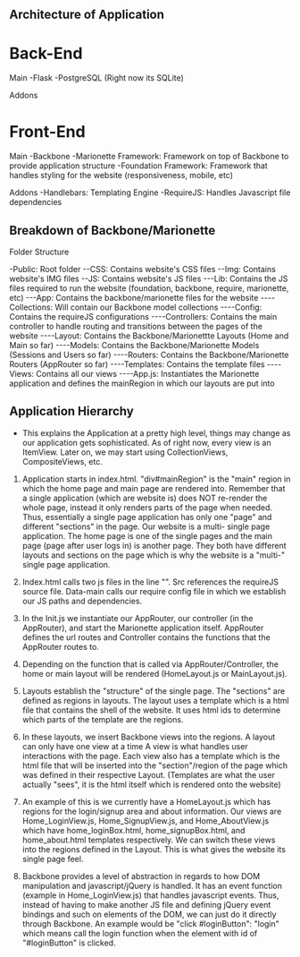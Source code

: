 Architecture of Application
---------------------------


Back-End
==========================
Main
-Flask
-PostgreSQL (Right now its SQLite)

Addons


Front-End
===========================
Main
-Backbone
-Marionette Framework: Framework on top of Backbone to provide application structure
-Foundation Framework: Framework that handles styling for the website (responsiveness, mobile, etc)

Addons
-Handlebars: Templating Engine
-RequireJS: Handles Javascript file dependencies


Breakdown of Backbone/Marionette
--------------------------------
Folder Structure

-Public: Root folder
--CSS: Contains website's CSS files
--Img: Contains website's IMG files
--JS: Contains website's JS files
---Lib: Contains the JS files required to run the website (foundation, backbone, require, marionette, etc)
---App: Contains the backbone/marionette files for the website
----Collections: Will contain our Backbone model collections
----Config: Contains the requireJS configurations
----Controllers: Contains the main controller to handle routing and transitions between the pages of the website
----Layout: Contains the Backbone/Marionettte Layouts (Home and Main so far)
----Models: Contains the Backbone/Marionette Models (Sessions and Users so far)
----Routers: Contains the Backbone/Marionette Routers (AppRouter so far)
----Templates: Contains the template files
----Views: Contains all our views 
----App.js: Instantiates the Marionette application and defines the mainRegion in which our layouts are put into

Application Hierarchy
----------------------
* This explains the Application at a pretty high level, things may change as our application gets sophisticated. As of right now, every view is an ItemView. Later on, we may start using CollectionViews, CompositeViews, etc.

1. Application starts in index.html. "div#mainRegion" is the "main" region in which the home page and main page are rendered into. Remember that a single application (which are website is) does NOT re-render the whole page, instead it only renders parts of the page when needed. Thus, essentially a single page application has only one "page" and different "sections" in the page. Our website is a multi- single page application. The home page is one of the single pages and the main page (page after user logs in) is another page. They both have different layouts and sections on the page which is why the website is a "multi-" single page application.

2. Index.html calls two js files in the line "<script type="text/javascript" src="js/libs/require.js" data-main="js/app/config/Init.js"></script>". Src references the requireJS source file. Data-main calls our require config file in which we establish our JS paths and dependencies.

3. In the Init.js we instantiate our AppRouter, our controller (in the AppRouter), and start the Marionette application itself. AppRouter defines the url routes and Controller contains the functions that the AppRouter routes to.

4. Depending on the function that is called via AppRouter/Controller, the home or main layout will be rendered (HomeLayout.js or MainLayout.js).

5. Layouts establish the "structure" of the single page. The "sections" are defined as regions in layouts. The layout uses a template which is a html file that contains the shell of the website. It uses html ids to determine which parts of the template are the regions.

6. In these layouts, we insert Backbone views into the regions. A layout can only have one view at a time A view is what handles user interactions with the page. Each view also has a template which is the html file that will be inserted into the "section"/region of the page which was defined in their respective Layout. (Templates are what the user actually "sees", it is the html itself which is rendered onto the website)

7. An example of this is we currently have a HomeLayout.js which has regions for the login/signup area and about information. Our views are Home_LoginView.js, Home_SignupView.js, and Home_AboutView.js which have home_loginBox.html, home_signupBox.html, and home_about.html templates respectively. We can switch these views into the regions defined in the Layout. This is what gives the website its single page feel.

8. Backbone provides a level of abstraction in regards to how DOM manipulation and javascript/jQuery is handled. It has an event function (example in Home_LoginView.js) that handles javascript events. Thus, instead of having to make another JS file and defining jQuery event bindings and such on elements of the DOM, we can just do it directly through Backbone. An example would be "click #loginButton": "login" which means call the login function when the element with id of "#loginButton" is clicked.